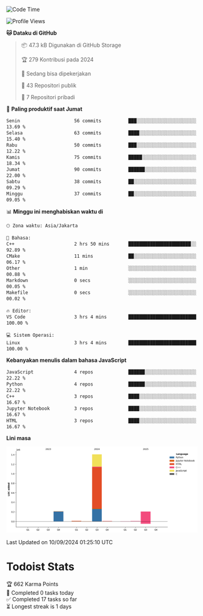 <!--START_SECTION:waka-->
![Code Time](http://img.shields.io/badge/Code%20Time-32%20hrs%201%20min-blue)

![Profile Views](http://img.shields.io/badge/Profil%20dilihat-6-blue)

**🐱 Dataku di GitHub** 

> 📦 47.3 kB Digunakan di GitHub Storage 
 > 
> 🏆 279 Kontribusi pada 2024
 > 
> 💼 Sedang bisa dipekerjakan
 > 
> 📜 43 Repositori publik 
 > 
> 🔑 7 Repositori pribadi 
 > 
📅 **Paling produktif saat Jumat** 

```text
Senin                    56 commits          ███░░░░░░░░░░░░░░░░░░░░░░   13.69 % 
Selasa                   63 commits          ████░░░░░░░░░░░░░░░░░░░░░   15.40 % 
Rabu                     50 commits          ███░░░░░░░░░░░░░░░░░░░░░░   12.22 % 
Kamis                    75 commits          █████░░░░░░░░░░░░░░░░░░░░   18.34 % 
Jumat                    90 commits          ██████░░░░░░░░░░░░░░░░░░░   22.00 % 
Sabtu                    38 commits          ██░░░░░░░░░░░░░░░░░░░░░░░   09.29 % 
Minggu                   37 commits          ██░░░░░░░░░░░░░░░░░░░░░░░   09.05 % 
```


📊 **Minggu ini menghabiskan waktu di** 

```text
🕑︎ Zona waktu: Asia/Jakarta

💬 Bahasa: 
C++                      2 hrs 50 mins       ███████████████████████░░   92.89 % 
CMake                    11 mins             ██░░░░░░░░░░░░░░░░░░░░░░░   06.17 % 
Other                    1 min               ░░░░░░░░░░░░░░░░░░░░░░░░░   00.88 % 
Markdown                 0 secs              ░░░░░░░░░░░░░░░░░░░░░░░░░   00.05 % 
Makefile                 0 secs              ░░░░░░░░░░░░░░░░░░░░░░░░░   00.02 % 

🔥 Editor: 
VS Code                  3 hrs 4 mins        █████████████████████████   100.00 % 

💻 Sistem Operasi: 
Linux                    3 hrs 4 mins        █████████████████████████   100.00 % 
```

**Kebanyakan menulis dalam bahasa JavaScript** 

```text
JavaScript               4 repos             ██████░░░░░░░░░░░░░░░░░░░   22.22 % 
Python                   4 repos             ██████░░░░░░░░░░░░░░░░░░░   22.22 % 
C++                      3 repos             ████░░░░░░░░░░░░░░░░░░░░░   16.67 % 
Jupyter Notebook         3 repos             ████░░░░░░░░░░░░░░░░░░░░░   16.67 % 
HTML                     3 repos             ████░░░░░░░░░░░░░░░░░░░░░   16.67 % 
```



**Lini masa**

![Lines of Code chart](https://raw.githubusercontent.com/yusuf601/yusuf601/main/assets/bar_graph.png)


 Last Updated on 10/09/2024 01:25:10 UTC
<!--END_SECTION:waka-->
# Todoist Stats

<!-- TODO-IST:START -->
🏆  662 Karma Points           
🌸  Completed 0 tasks today           
✅  Completed 17 tasks so far           
⏳  Longest streak is 1 days
<!-- TODO-IST:END -->
